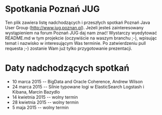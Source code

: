 Spotkania Poznań JUG
========

Ten plik zawiera listę nadchodzących i przeszłych spotkań Poznań Java User Group (http://www.jug.poznan.pl). Jeżeli
jesteś zainteresowany wystąpieniem na forum Poznań JUG daj nam znać! Wystarczy wyedytować README.md w tym projekcie
(oczywiście na waszym branchu ;-), wpisując temat i nazwisko w interesującym Was terminie. Po zatwierdzeniu pull 
requesta ;-) zostanie Wam już tylko przygotowanie prezentacji.

Daty nadchodzących spotkań
========
* 10 marca 2015 -- BigData and Oracle Coherence, Andrew Wilson
* 24 marca 2015 -- Silnie typowane logi w ElasticSearch Logstash i Kibana, Marcin Bazydlo
* 14 kwietnia 2015 -- wolny termin
* 28 kwietnia 2015 -- wolny termin
* 5 maja 2015 -- wolny termin
